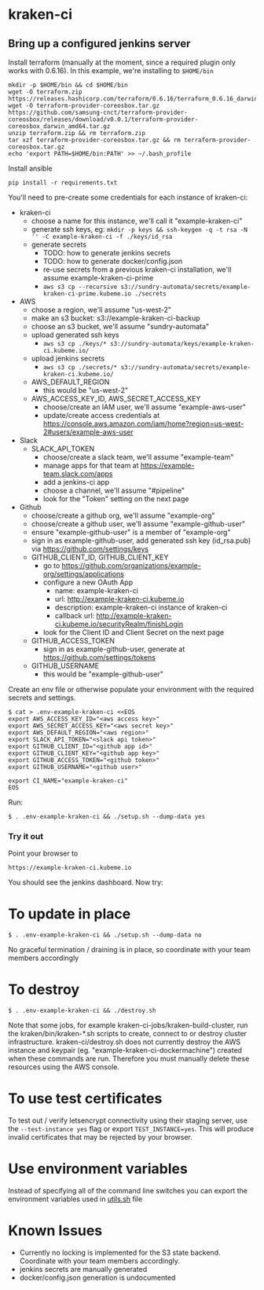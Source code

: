 # kraken-ci

## Bring up a configured jenkins server

Install terraform (manually at the moment, since a required plugin only works with 0.6.16).  In this example, we're installing to `$HOME/bin`

    mkdir -p $HOME/bin && cd $HOME/bin
    wget -O terraform.zip https://releases.hashicorp.com/terraform/0.6.16/terraform_0.6.16_darwin_amd64.zip
    wget -O terraform-provider-coreosbox.tar.gz https://github.com/samsung-cnct/terraform-provider-coreosbox/releases/download/v0.0.1/terraform-provider-coreosbox_darwin_amd64.tar.gz
    unzip terraform.zip && rm terraform.zip
    tar xzf terraform-provider-coreosbox.tar.gz && rm terraform-provider-coreosbox.tar.gz
    echo 'export PATH=$HOME/bin:PATH' >> ~/.bash_profile

Install ansible

    pip install -r requirements.txt

You'll need to pre-create some credentials for each instance of kraken-ci:

- kraken-ci
    - choose a name for this instance, we'll call it "example-kraken-ci"
    - generate ssh keys, eg: `mkdir -p keys && ssh-keygen -q -t rsa -N '' -C example-kraken-ci -f ./keys/id_rsa`
    - generate secrets
        - TODO: how to generate jenkins secrets
        - TODO: how to generate docker/config.json
        - re-use secrets from a previous kraken-ci installation, we'll assume example-kraken-ci-prime
        - `aws s3 cp --recursive s3://sundry-automata/secrets/example-kraken-ci-prime.kubeme.io ./secrets`
- AWS
    - choose a region, we'll assume "us-west-2"
    - make an s3 bucket: s3://example-kraken-ci-backup
    - choose an s3 bucket, we'll assume "sundry-automata"
    - upload generated ssh keys
        - `aws s3 cp ./keys/* s3://sundry-automata/keys/example-kraken-ci.kubeme.io/`
    - upload jenkins secrets
        - `aws s3 cp ./secrets/* s3://sundry-automata/secrets/example-kraken-ci.kubeme.io/`
    - AWS_DEFAULT_REGION
        - this would be "us-west-2"
    - AWS_ACCESS_KEY_ID, AWS_SECRET_ACCESS_KEY
        - choose/create an IAM user, we'll assume "example-aws-user"
        - update/create access credentials at https://console.aws.amazon.com/iam/home?region=us-west-2#users/example-aws-user
- Slack
    - SLACK_API_TOKEN
        - choose/create a slack team, we'll assume "example-team"
        - manage apps for that team at https://example-team.slack.com/apps
        - add a jenkins-ci app
        - choose a channel, we'll assume "#pipeline"
        - look for the "Token" setting on the next page
- Github
    - choose/create a github org, we'll assume "example-org"
    - choose/create a github user, we'll assume "example-github-user"
    - ensure "example-github-user" is a member of "example-org"
    - sign in as example-github-user, add generated ssh key (id_rsa.pub) via https://github.com/settings/keys
    - GITHUB_CLIENT_ID, GITHUB_CLIENT_KEY
        - go to https://github.com/organizations/example-org/settings/applications
        - configure a new OAuth App
            - name: example-kraken-ci
            - url: http://example-kraken-ci.kubeme.io
            - description: example-kraken-ci instance of kraken-ci
            - callback url: http://example-kraken-ci.kubeme.io/securityRealm/finishLogin
        - look for the Client ID and Client Secret on the next page
    - GITHUB_ACCESS_TOKEN
        - sign in as example-github-user, generate at https://github.com/settings/tokens
    - GITHUB_USERNAME
        - this would be "example-github-user"

Create an env file or otherwise populate your environment with the required secrets and settings.

    $ cat > .env-example-kraken-ci <<EOS
    export AWS_ACCESS_KEY_ID="<aws access key>"
    export AWS_SECRET_ACCESS_KEY="<aws secret key>"
    export AWS_DEFAULT_REGION="<aws region>"
    export SLACK_API_TOKEN="<slack api token>"
    export GITHUB_CLIENT_ID="<github app id>"
    export GITHUB_CLIENT_KEY="<github app key>"
    export GITHUB_ACCESS_TOKEN="<github token>"
    export GITHUB_USERNAME="<github user>"

    export CI_NAME="example-kraken-ci"
    EOS

Run:

    $ . .env-example-kraken-ci && ./setup.sh --dump-data yes

### Try it out

Point your browser to

    https://example-kraken-ci.kubeme.io

You should see the jenkins dashboard. Now try:


# To update in place

    $ . .env-example-kraken-ci && ./setup.sh --dump-data no

No graceful termination / draining is in place, so coordinate with your team members accordingly

# To destroy

    $ . .env-example-kraken-ci && ./destroy.sh

Note that some jobs, for example kraken-ci-jobs/kraken-build-cluster, run the kraken/bin/kraken-*.sh scripts to create, connect to or destroy cluster infrastructure. kraken-ci/destroy.sh does not currently destroy the AWS instance and keypair (eg. "example-kraken-ci-dockermachine") created when these commands are run. Therefore you must manually delete these resources using the AWS console.

# To use test certificates

To test out / verify letsencrypt connectivity using their staging server, use the `--test-instance yes` flag or export `TEST_INSTANCE=yes`.  This will produce invalid certificates that may be rejected by your browser.

# Use environment variables

Instead of specifying all of the command line switches you can export the environment variables used in [utils.sh](utils.sh) file

# Known Issues

- Currently no locking is implemented for the S3 state backend. Coordinate with your team members accordingly.
- jenkins secrets are manually generated
- docker/config.json generation is undocumented
